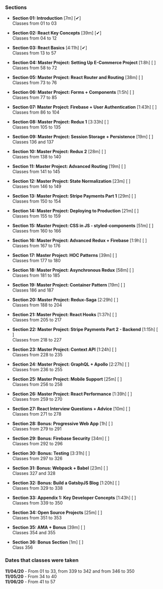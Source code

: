 ### Sections

* <strong>Section 01: Introduction</strong> [7m] [✔] <br>
Classes from 01 to 03

* <strong>Section 02: React Key Concepts</strong> [39m] [✔] <br>
Classes from 04 to 12

* <strong>Section 03: React Basics</strong> [4:11h] [✔] <br>
Classes from 13 to 57

* <strong>Section 04: Master Project: Setting Up E-Commerce Project</strong> [1:8h] [ ] <br>
Classes from 58 to 72

* <strong>Section 05: Master Project: React Router and Routing</strong> [38m] [ ] <br>
Classes from 73 to 76

* <strong>Section 06: Master Project: Forms + Components</strong> [1:5h] [ ] <br>
Classes from 77 to 85

* <strong>Section 07: Master Project: Firebase + User Authentication</strong> [1:43h] [ ] <br>
Classes from 86 to 104

* <strong>Section 08: Master Project: Redux 1</strong> [3:33h] [ ] <br>
Classes from 105 to 135

* <strong>Section 09: Master Project: Session Storage + Persistence</strong> [19m] [ ] <br>
Classes 136 and 137

* <strong>Section 10: Master Project: Redux 2</strong> [28m] [ ] <br>
Classes from 138 to 140

* <strong>Section 11: Master Project: Advanced Routing</strong> [19m] [ ] <br>
Classes from 141 to 145

* <strong>Section 12: Master Project: State Normalization</strong> [23m] [ ] <br>
Classes from 146 to 149

* <strong>Section 13: Master Project: Stripe Payments Part 1</strong> [29m] [ ] <br>
Classes from 150 to 154

* <strong>Section 14: Master Project: Deploying to Production</strong> [21m] [ ] <br>
Classes from 155 to 159

* <strong>Section 15: Master Project: CSS in JS - styled-components</strong> [51m] [ ] <br>
Classes from 160 to 166

* <strong>Section 16: Master Project: Advanced Redux + Firebase</strong> [1:9h] [ ] <br>
Classes from 167 to 176

* <strong>Section 17: Master Project: HOC Patterns</strong> [39m] [ ] <br>
Classes from 177 to 180

* <strong>Section 18: Master Project: Asynchronous Redux</strong> [58m] [ ] <br>
Classes from 181 to 185

* <strong>Section 19: Master Project: Container Pattern</strong> [19m] [ ] <br>
Classes 186 and 187

* <strong>Section 20: Master Project: Redux-Saga</strong> [2:29h] [ ] <br>
Classes from 188 to 204

* <strong>Section 21: Master Project: React Hooks</strong> [1:37h] [ ] <br>
Classes from 205 to 217

* <strong>Section 22: Master Project: Stripe Payments Part 2 - Backend</strong> [1:15h] [ ] <br>
Classes from 218 to 227

* <strong>Section 23: Master Project: Context API</strong> [1:24h] [ ] <br>
Classes from 228 to 235

* <strong>Section 24: Master Project: GraphQL + Apollo</strong> [2:27h] [ ] <br>
Classes from 236 to 255

* <strong>Section 25: Master Project: Mobile Support</strong> [25m] [ ] <br>
Classes from 256 to 258

* <strong>Section 26: Master Project: React Performance</strong> [1:39h] [ ] <br>
Classes from 259 to 270

* <strong>Section 27: React Interview Questions + Advice</strong> [10m] [ ] <br>
Classes from 271 to 278

* <strong>Section 28: Bonus: Progressive Web App</strong> [1h] [ ] <br>
Classes from 279 to 291

* <strong>Section 29: Bonus: Firebase Security</strong> [34m] [ ] <br>
Classes from 292 to 296

* <strong>Section 30: Bonus: Testing</strong> [3:31h] [ ] <br>
Classes from 297 to 326

* <strong>Section 31: Bonus: Webpack + Babel</strong> [23m] [ ] <br>
Classes 327 and 328

* <strong>Section 32: Bonus: Build a GatsbyJS Blog</strong> [1:20h] [ ] <br>
Classes from 329 to 338

* <strong>Section 33: Appendix 1: Key Developer Concepts</strong> [1:43h] [ ] <br>
Classes from 339 to 350

* <strong>Section 34: Open Source Projects</strong> [25m] [ ] <br>
Classes from 351 to 353

* <strong>Section 35: AMA + Bonus</strong> [39m] [ ] <br>
Classes 354 and 355 

* <strong>Section 36: Bonus Section</strong> [1m] [ ] <br>
Class 356

### Dates that classes were taken

<strong>11/04/20</strong> - From 01 to 33, from 339 to 342 and from 346 to 350 <br>
<strong>11/05/20</strong> - From 34 to 40 <br>
<strong>11/06/20</strong> - From 41 to 57 <br>
